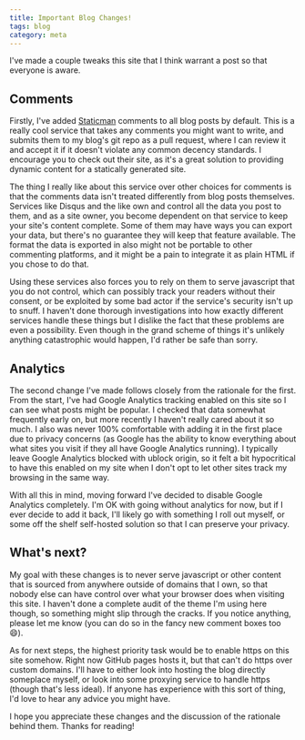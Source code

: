 ```yaml
---
title: Important Blog Changes!
tags: blog
category: meta
---
```


I've made a couple tweaks this site that I think warrant a post so that everyone is aware.

## Comments

Firstly, I've added [Staticman](https://staticman.net) comments to all blog posts by default. This is a really cool service that takes any comments you might want to write, and submits them to my blog's git repo as a pull request, where I can review it and accept it if it doesn't violate any common decency standards. I encourage you to check out their site, as it's a great solution to providing dynamic content for a statically generated site.

The thing I really like about this service over other choices for comments is that the comments data isn't treated differently from blog posts themselves. Services like Disqus and the like own and control all the data you post to them, and as a site owner, you become dependent on that service to keep your site's content complete. Some of them may have ways you can export your data, but there's no guarantee they will keep that feature available. The format the data is exported in also might not be portable to other commenting platforms, and it might be a pain to integrate it as plain HTML if you chose to do that.

Using these services also forces you to rely on them to serve javascript that you do not control, which can possibly track your readers without their consent, or be exploited by some bad actor if the service's security isn't up to snuff. I haven't done thorough investigations into how exactly different services handle these things but I dislike the fact that these problems are even a possibility. Even though in the grand scheme of things it's unlikely anything catastrophic would happen, I'd rather be safe than sorry.

## Analytics

The second change I've made follows closely from the rationale for the first. From the start, I've had Google Analytics tracking enabled on this site so I can see what posts might be popular. I checked that data somewhat frequently early on, but more recently I haven't really cared about it so much. I also was never 100% comfortable with adding it in the first place due to privacy concerns (as Google has the ability to know everything about what sites you visit if they all have Google Analytics running). I typically leave Google Analytics blocked with ublock origin, so it felt a bit hypocritical to have this enabled on my site when I don't opt to let other sites track my browsing in the same way.

With all this in mind, moving forward I've decided to disable Google Analytics completely. I'm OK with going without analytics for now, but if I ever decide to add it back, I'll likely go with something I roll out myself, or some off the shelf self-hosted solution so that I can preserve your privacy.

## What's next?

My goal with these changes is to never serve javascript or other content that is sourced from anywhere outside of domains that I own, so that nobody else can have control over what your browser does when visiting this site. I haven't done a complete audit of the theme I'm using here though, so something might slip through the cracks. If you notice anything, please let me know (you can do so in the fancy new comment boxes too 😄).

As for next steps, the highest priority task would be to enable https on this site somehow. Right now GitHub pages hosts it, but that can't do https over custom domains. I'll have to either look into hosting the blog directly someplace myself, or look into some proxying service to handle https (though that's less ideal). If anyone has experience with this sort of thing, I'd love to hear any advice you might have.

I hope you appreciate these changes and the discussion of the rationale behind them. Thanks for reading!
